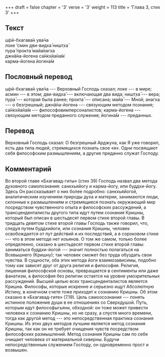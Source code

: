 +++
draft = false
chapter = '3'
verse = '3'
weight = 113
title = 'Глава 3, стих 3'
+++
## Текст

ш́рӣ-бхагава̄н ува̄ча  
локе ’смин дви-видха̄ ништ̣ха̄  
пура̄ прокта̄ майа̄нагха  
джн̃а̄на-йогена са̄н̇кхйа̄на̄м̇  
карма-йогена йогина̄м

## Пословный перевод

ш́рӣ-бхагава̄н ува̄ча --- Верховный Господь сказал; локе --- в мире; асмин
--- в этом; дви-видха̄ --- включающая два вида; ништ̣ха̄ --- вера; пура̄ ---
которая была ранее; прокта̄ --- описана; майа̄ --- Мной; анагха --- о
безгрешный; джн̃а̄на-йогена --- связующим методом познания; са̄н̇кхйа̄на̄м ---
философовимперсоналистов; карма-йогена --- связующим методом преданного
служения; йогина̄м --- преданных.

## Перевод

Верховный Господь сказал: О безгрешный Арджуна, как Я уже говорил, есть
два типа людей, стремящихся познать свое «я». Одни посвящают себя
философским размышлениям, а другие преданно служат Господу.

## Комментарий

Во второй главе «Бхагавад-гиты» (стих 39) Господь назвал два метода
духовного самопознания: санкхьяйогу и карма-йогу, или буддхи-йогу. Здесь
Он рассказывает о них более подробно: санкхьяйогой, аналитическим
изучением природы духа и материи, занимаются люди, склонные к
размышлениям и стремящиеся познать окружающий мир посредством
чувственного опыта и философских рассуждений, а трансценденталисты
другого типа идут путем сознания Кришны, который был описан в шестьдесят
первом стихе второй главы. В тридцать девятом стихе второй главы Господь
также говорил, что, следуя путем буддхийоги, или сознания Кришны,
человек освобождается от пут действий и их последствий, а в сороковом
стихе --- что в этом методе нет изъянов. О том же самом, только более
определенно, сказано в шестьдесят первом стихе второй главы: заниматься
буддхи-йогой --- значит полностью полагаться на Всевышнего (Кришну); так
человек сможет без труда обуздать свои чувства. В сущности, оба этих
метода йоги взаимозависимы, подобно тому как зависят друг от друга
религия и философия. Религия, лишенная философской основы, превращается
в сентименты или даже фанатизм, а философия без религии остается на
уровне умозрительных рассуждений. Высшей целью всех трансценденталистов
является Кришна. Философы, которые искренне и серьезно ищут Абсолютную
Истину, в конечном счете тоже приходят к сознанию Кришны. Об этом
сказано в «Бхагавад-гите» (7.19). Цель самоосознания --- понять истинное
положение души в ее отношениях со Сверхдушой. Путь, которым идут
философыгьяни, обходной: он тоже может привести человека к сознанию
Кришны, но не сразу, а спустя много времени, тогда как другой метод ---
это непосредственная практика сознания Кришны. Из этих двух методов
лучшим является метод сознания Кришны, так как он не требует очищения
чувств посредством философских размышлений. Метод сознания Кришны сам по
себе очищает человека от материальной скверны. Будучи непосредственным
служением Господу, он одновременно прост и возвышен.
